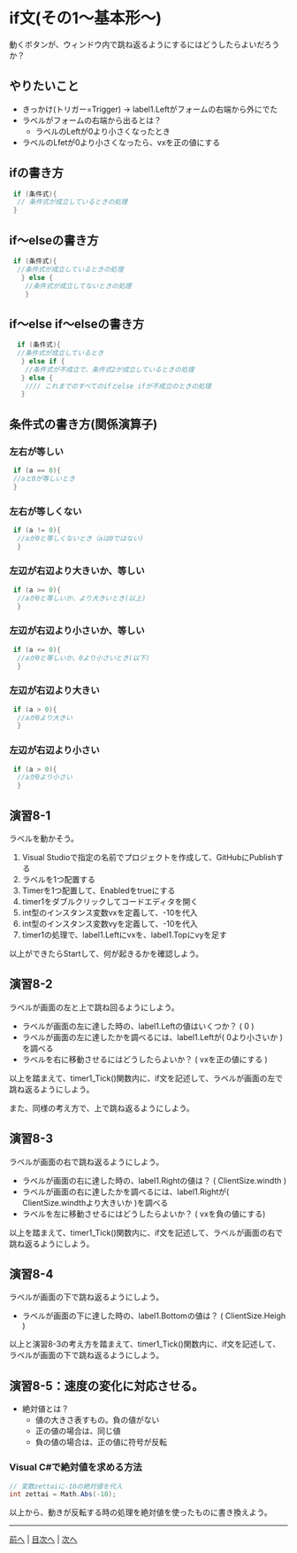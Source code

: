 # if文(その1～基本形～)
動くボタンが、ウィンドウ内で跳ね返るようにするにはどうしたらよいだろうか？

## やりたいこと
- きっかけ(トリガー=Trigger) → label1.Leftがフォームの右端から外にでた
- ラベルがフォームの右端から出るとは？
  - ラベルのLeftが0より小さくなったとき
- ラベルのLfetが0より小さくなったら、vxを正の値にする 

## ifの書き方
```cs
 if (条件式){
  // 条件式が成立しているときの処理
 }
```

## if～elseの書き方
```cs
 if (条件式){
  //条件式が成立しているときの処理
   } else {
    //条件式が成立してないときの処理
    }
```

## if～else if～elseの書き方
```cs
  if (条件式){
  //条件式が成立しているとき
   } else if {
    //条件式が不成立で、条件式2が成立しているときの処理
   } else {
    //// これまでのすべてのifとelse ifが不成立のときの処理
   }
```

## 条件式の書き方(関係演算子)
### 左右が等しい

```cs
 if (a == 0){
 //aと0が等しいとき
 }
```

### 左右が等しくない

```cs
 if (a != 0){
  //aが0と等しくないとき（aは0ではない)
  }
```

### 左辺が右辺より大きいか、等しい

```cs
 if (a >= 0){
  //aが0と等しいか、より大きいとき(以上)
  }
```

### 左辺が右辺より小さいか、等しい

```cs
 if (a <= 0){
  //aが0と等しいか、0より小さいとき(以下)
  }
```

### 左辺が右辺より大きい

```cs
 if (a > 0){
  //aが0より大きい
  }
```

### 左辺が右辺より小さい

```cs
 if (a > 0){
  //aが0より小さい
  }
```

## 演習8-1
ラベルを動かそう。

1.	Visual Studioで指定の名前でプロジェクトを作成して、GitHubにPublishする
2.	ラベルを1つ配置する
3.	Timerを1つ配置して、Enabledをtrueにする
4.	timer1をダブルクリックしてコードエディタを開く
5.	int型のインスタンス変数vxを定義して、-10を代入
6.	int型のインスタンス変数vyを定義して、-10を代入
7.	timer1の処理で、label1.Leftにvxを、label1.Topにvyを足す

以上ができたらStartして、何が起きるかを確認しよう。

## 演習8-2
ラベルが画面の左と上で跳ね回るようにしよう。

- ラベルが画面の左に達した時の、label1.Leftの値はいくつか？ ( 0 )
- ラベルが画面の左に達したかを調べるには、label1.Leftが( 0より小さいか )を調べる
- ラベルを右に移動させるにはどうしたらよいか？ ( vxを正の値にする )

以上を踏まえて、timer1_Tick()関数内に、if文を記述して、ラベルが画面の左で跳ね返るようにしよう。

また、同様の考え方で、上で跳ね返るようにしよう。

## 演習8-3
ラベルが画面の右で跳ね返るようにしよう。
- ラベルが画面の右に達した時の、label1.Rightの値は？    ( ClientSize.windth )
- ラベルが画面の右に達したかを調べるには、label1.Rightが( ClientSize.windthより大きいか )を調べる
- ラベルを左に移動させるにはどうしたらよいか？ ( vxを負の値にする)

以上を踏まえて、timer1_Tick()関数内に、if文を記述して、ラベルが画面の右で跳ね返るようにしよう。

## 演習8-4
ラベルが画面の下で跳ね返るようにしよう。

- ラベルが画面の下に達した時の、label1.Bottomの値は？   ( ClientSize.Heigh )

以上と演習8-3の考え方を踏まえて、timer1_Tick()関数内に、if文を記述して、ラベルが画面の下で跳ね返るようにしよう。

## 演習8-5：速度の変化に対応させる。
- 絶対値とは？
  - 値の大きさ表すもの。負の値がない
  - 正の値の場合は、同じ値
  - 負の値の場合は、正の値に符号が反転

### Visual C#で絶対値を求める方法

```cs
// 変数zettaiに-10の絶対値を代入
int zettai = Math.Abs(-10);
```

以上から、動きが反転する時の処理を絶対値を使ったものに書き換えよう。

---

[前へ](07.md) | [目次へ](README.md#%E7%9B%AE%E6%AC%A1) | [次へ](09.md)
